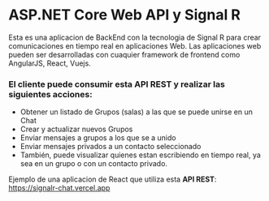# ASP.NET Core Web API y Signal R

Esta es una aplicacion de BackEnd con la tecnologia de Signal R para crear comunicaciones en tiempo real en aplicaciones Web. Las aplicaciones web pueden ser desarrolladas con cuaquier framework de frontend como AngularJS, React, Vuejs. 

### El cliente puede consumir esta API REST y realizar las siguientes acciones:
* Obtener un listado de Grupos (salas) a las que se puede unirse en un Chat
* Crear y actualizar nuevos Grupos
* Enviar mensajes a grupos a los que se a unido
* Enviar mensajes privados a un contacto seleccionado
* También, puede visualizar quienes estan escribiendo en tiempo real, ya sea en un grupo o con un contacto privado.

Ejemplo de una aplicacion de React que utiliza esta __API REST__: https://signalr-chat.vercel.app
